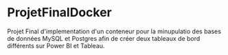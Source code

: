 # ProjetFinalDocker
Projet Final d'implementation d'un conteneur pour la minupulatio des bases de données MySQL et Postgres afin de créer deux tableaux de bord différents sur Power BI et Tableau.
